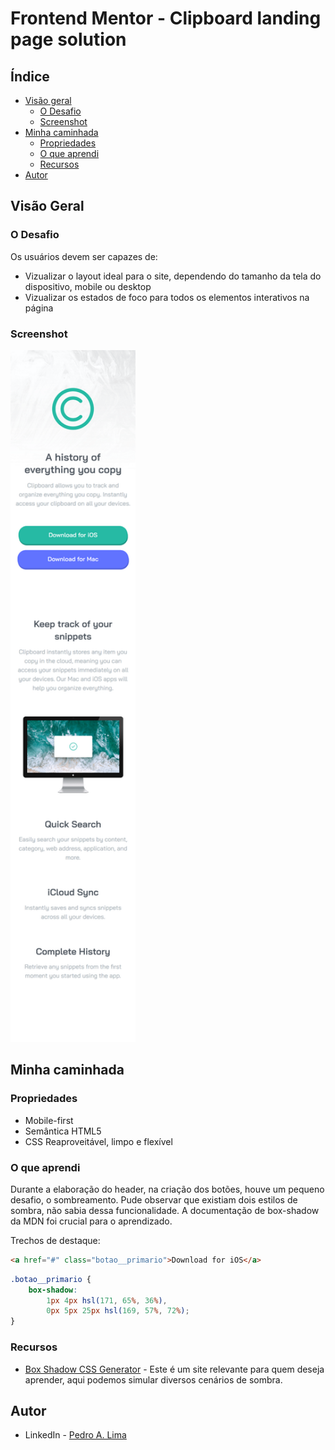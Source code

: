 # Frontend Mentor - Clipboard landing page solution 

## Índice

- [Visão geral](#visao-geral)
  - [O Desafio](#o-desafio)
  - [Screenshot](#screenshot)
- [Minha caminhada](#minha-caminhada)
  - [Propriedades](#propriedades)
  - [O que aprendi](#o-que-aprendi)
  - [Recursos](#recursos)
- [Autor](#autor)

## Visão Geral

### O Desafio

Os usuários devem ser capazes de:

- Vizualizar o layout ideal para o site, dependendo do tamanho da tela do dispositivo, mobile ou desktop
- Vizualizar os estados de foco para todos os elementos interativos na página

### Screenshot

<img src="screenshot.png" width="200">

## Minha caminhada

### Propriedades

- Mobile-first
- Semântica HTML5
- CSS Reaproveitável, limpo e flexível


### O que aprendi

Durante a elaboração do header, na criação dos botões, houve um pequeno desafio, o sombreamento. Pude observar que existiam dois estilos de sombra, não sabia dessa funcionalidade. A documentação de box-shadow da MDN foi crucial para o aprendizado.

Trechos de destaque:

```html
<a href="#" class="botao__primario">Download for iOS</a>
```

```css
.botao__primario {
    box-shadow: 
        1px 4px hsl(171, 65%, 36%),
        0px 5px 25px hsl(169, 57%, 72%);
}
```

### Recursos

- [Box Shadow CSS Generator](https://cssgenerator.org/box-shadow-css-generator.html) - Este é um site relevante para quem deseja aprender, aqui podemos simular diversos cenários de sombra.

## Autor

- LinkedIn - [Pedro A. Lima](https://www.linkedin.com/in/pedrolima626/)
